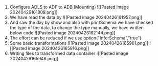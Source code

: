1)  Configure ADLS to ADF to ADB (Mounting)
![[Pasted image 20240426161809.png]]
2)  We have read the data by 
![[Pasted image 20240426161957.png]]
3) And saw the day by show and also with printSchema we have checked the type of the data, 
		to change the type manually, we have written below code
		![[Pasted image 20240426162144.png]]
4) The effort can be reduced if we use option("InferSchema","true") 	
5) Some basic transformations
![[Pasted image 20240426165901.png]]
![[Pasted image 20240426165916.png]]
6) Writing files to transformed data container
![[Pasted image 20240426165946.png]]
